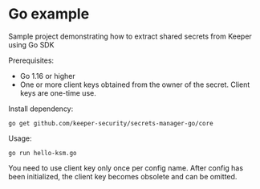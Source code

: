 # Go example

Sample project demonstrating how to extract shared secrets from Keeper using Go SDK

Prerequisites:

- Go 1.16 or higher
- One or more client keys obtained from the owner of the secret. Client keys are one-time use.

Install dependency:

```shell
go get github.com/keeper-security/secrets-manager-go/core
```

Usage:

```shell
go run hello-ksm.go
```

You need to use client key only once per config name. After config has been initialized, the client key becomes obsolete and can be omitted.
